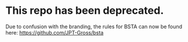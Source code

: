 # This repo has been deprecated.
Due to confusion with the branding, the rules for BSTA can now be found here: https://github.com/JPT-Gross/bsta